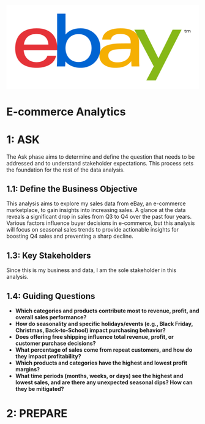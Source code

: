 ![](assets/eBay_logo.png)
# E-commerce Analytics

# 1: ASK  
The Ask phase aims to determine and define the question that needs to be addressed and to understand stakeholder expectations. This process sets the foundation for the rest of the data analysis.  

## 1.1: Define the Business Objective  
This analysis aims to explore my sales data from eBay, an e-commerce marketplace, to gain insights into increasing sales. A glance at the data reveals a significant drop in sales from Q3 to Q4 over the past four years. Various factors influence buyer decisions in e-commerce, but this analysis will focus on seasonal sales trends to provide actionable insights for boosting Q4 sales and preventing a sharp decline.  

## 1.3: Key Stakeholders  
Since this is my business and data, I am the sole stakeholder in this analysis.  

## 1.4: Guiding Questions   
- **Which categories and products contribute most to revenue, profit, and overall sales performance?**  
- **How do seasonality and specific holidays/events (e.g., Black Friday, Christmas, Back-to-School) impact purchasing behavior?**  
- **Does offering free shipping influence total revenue, profit, or customer purchase decisions?**  
- **What percentage of sales come from repeat customers, and how do they impact profitability?**  
- **Which products and categories have the highest and lowest profit margins?**  
- **What time periods (months, weeks, or days) see the highest and lowest sales, and are there any unexpected seasonal dips? How can they be mitigated?**  

# 2: PREPARE




